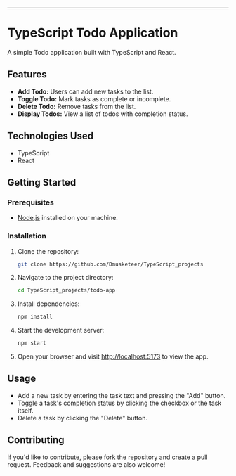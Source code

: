 ---

# TypeScript Todo Application

A simple Todo application built with TypeScript and React.

## Features

- **Add Todo:** Users can add new tasks to the list.
- **Toggle Todo:** Mark tasks as complete or incomplete.
- **Delete Todo:** Remove tasks from the list.
- **Display Todos:** View a list of todos with completion status.

## Technologies Used

- TypeScript
- React

## Getting Started

### Prerequisites

- [Node.js](https://nodejs.org/) installed on your machine.

### Installation

1. Clone the repository:

   ```bash
   git clone https://github.com/Dmusketeer/TypeScript_projects
   ```

2. Navigate to the project directory:

   ```bash
   cd TypeScript_projects/todo-app
   ```

3. Install dependencies:

   ```bash
   npm install
   ```

4. Start the development server:

   ```bash
   npm start
   ```

5. Open your browser and visit [http://localhost:5173]( http://127.0.0.1:5173/) to view the app.

## Usage

- Add a new task by entering the task text and pressing the "Add" button.
- Toggle a task's completion status by clicking the checkbox or the task itself.
- Delete a task by clicking the "Delete" button.

## Contributing
If you'd like to contribute, please fork the repository and create a pull request. Feedback and suggestions are also welcome!
